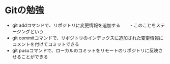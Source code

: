 # Gitの勉強
- git addコマンドで、リポジトリに変更情報を追加する
　　- このことをステージングという
- git commitコマンドで、リポジトリのインデックスに追加された変更情報にコメントを付けてコミットできる
- git pusuコマンドで、ローカルのコミットをリモートのリポジトリに反映させることができる
